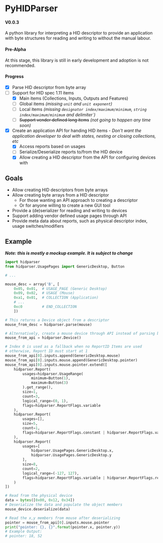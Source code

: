 # PyHIDParser
#### V0.0.3

A python library for interpreting a HID descriptor to provide
an application with byte structures for reading and writing to without the manual labour.

#### Pre-Alpha

At this stage, this library is still in early development and adoption is not recommended.

#### Progress

  - [x] Parse HID descriptor from byte array
  - [ ] Support for HID spec 1.11 items
    - [x] Main items (Collections, Inputs, Outputs and Features)
    - [ ] Global items *(missing `unit` and `unit exponent`)*
    - [ ] Local items *(missing `designator index/maximum/minimum`, `string index/maximum/minimum` and  delimiter`)*
    - [ ] ~~Support vender defined long items~~ *(not going to happen any time soon)*
  - [x] Create an application API for handing HID items - *Don't want the application developer to deal with states, nesting or closing collections, etc*
    - [x] Access reports based on usages
    - [ ] Serialize/Deserialize reports to/from the HID device
    - [x] Allow creating a HID descriptor from the API for configuring devices with

## Goals

  - Allow creating HID descriptors from byte arrays
  - Allow creating byte arrays from a HID descriptor
    - For those wanting an API approach to creating a descriptor
    - Or for anyone willing to create a new GUI tool
  - Provide a (de)serializer for reading and writing to devices
  - Support adding vendor defined usage pages through API
  - Provide meta data about reports, such as physical descriptor index, usage switches/modifiers

## Example
***Note: this is mostly a mockup example. It is subject to change***
```python
import hidparser
from hidparser.UsagePages import GenericDesktop, Button

# ...

mouse_desc = array('B', [
    0x05, 0x01,  # USAGE_PAGE (Generic Desktop)
    0x09, 0x02,  # USAGE (Mouse)
    0xa1, 0x01,  # COLLECTION (Application)
    # ...
    0xc0         # END_COLLECTION
    ])

# This returns a Device object from a descriptor
mouse_from_desc = hidparser.parse(mouse)

# Alternatively, create a mouse device through API instead of parsing bytes
mouse_from_api = hidparser.Device()

# Index 0 is used as a fallback when no ReportID Items are used
# otherwise, Report ID must start at 1
mouse_from_api[0].inputs.append(GenericDesktop.mouse)
mouse_from_api[0].inputs.mouse.append(GenericDesktop.pointer)
mouse_from_api[0].inputs.mouse.pointer.extend([
    hidparser.Report(
        usages=hidparser.UsageRange(
            minimum=Button(1),
            maximum=Button(3)
        ).get_range(),
        size=1,
        count=3,
        logical_range=(0, 1),
        flags=hidparser.ReportFlags.variable
    ),
    hidparser.Report(
        usages=[],
        size=5,
        count=1,
        flags=hidparser.ReportFlags.constant | hidparser.ReportFlags.variable
    ),
    hidparser.Report(
        usages=[
            hidparser.UsagePages.GenericDesktop.x,
            hidparser.UsagePages.GenericDesktop.y
        ],
        size=8,
        count=2,
        logical_range=(-127, 127),
        flags=hidparser.ReportFlags.variable | hidparser.ReportFlags.relative
    )
])

# Read from the physical device
data = bytes([0x00, 0x12, 0x34])
# Deserialize the data and populate the object members
mouse_device.deserialize(data)

# Read the x,y members from mouse after deserializing
pointer = mouse_from_api[0].inputs.mouse.pointer
print("pointer: {}, {}".format(pointer.x, pointer.y))
# Example Output:
# pointer: 18, 52

```
